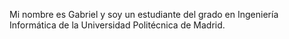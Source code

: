 Mi nombre es Gabriel y soy un estudiante del grado en Ingeniería Informática de la Universidad Politécnica de Madrid.
